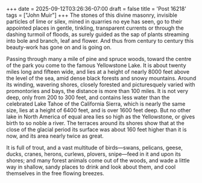 +++
date = 2025-09-12T03:26:36-07:00
draft = false
title = 'Post 16218'
tags = ["John Muir"]
+++
The stones of this divine masonry, invisible particles of lime or silex, mined in quarries no eye has seen, go to their appointed places in gentle, tinkling, transparent currents or through the dashing turmoil of floods, as surely guided as the sap of plants streaming into bole and branch, leaf and flower. And thus from century to century this beauty-work has gone on and is going on.

Passing through many a mile of pine and spruce woods, toward the centre of the park you come to the famous Yellowstone Lake. It is about twenty miles long and fifteen wide, and lies at a height of nearly 8000 feet above the level of the sea, amid dense black forests and snowy mountains. Around its winding, wavering shores, closely forested and picturesquely varied with promontories and bays, the distance is more than 100 miles. It is not very deep, only from 200 to 300 feet, and contains less water than the celebrated Lake Tahoe of the California Sierra, which is nearly the same size, lies at a height of 6400 feet, and is over 1600 feet deep. But no other lake in North America of equal area lies so high as the Yellowstone, or gives birth to so noble a river. The terraces around its shores show that at the close of the glacial period its surface was about 160 feet higher than it is now, and its area nearly twice as great.

It is full of trout, and a vast multitude of birds—swans, pelicans, geese, ducks, cranes, herons, curlews, plovers, snipe—feed in it and upon its shores; and many forest animals come out of the woods, and wade a little way in shallow, sandy places to drink and look about them, and cool themselves in the free flowing breezes.
